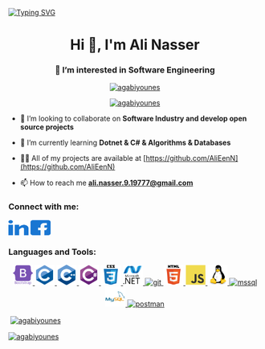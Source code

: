 <a href="https://git.io/typing-svg"><img src="https://readme-typing-svg.herokuapp.com?font=Silkscreen&size=28&pause=1000&color=007FDB&background=FFFFFF00&center=true&vCenter=true&width=1180&lines=Welcome+to+Ali's+Profile+!;Software+Developer;Full+Stack+Web+Developer;Dot+Net+Developer;Always+Learning+New+Thing+!;Nice+To+Meet+You+.+.+." alt="Typing SVG" /></a>

<h1 align="center">Hi 👋, I'm Ali Nasser</h1>

<h3 align="center">👀 I’m interested in Software Engineering</h3>

<p align="center" dir="auto"> <a target="_blank" rel="noopener noreferrer" href="https://camo.githubusercontent.com/59b34da60e96cdb8562310b9bce58d866ae6ecb9c5d902da794ef3322997a797/68747470733a2f2f6b6f6d617265762e636f6d2f67687076632f3f757365726e616d653d6167616269796f756e6573266c6162656c3d50726f66696c65253230766965777326636f6c6f723d306537356236267374796c653d666c6174"><img src="https://camo.githubusercontent.com/59b34da60e96cdb8562310b9bce58d866ae6ecb9c5d902da794ef3322997a797/68747470733a2f2f6b6f6d617265762e636f6d2f67687076632f3f757365726e616d653d6167616269796f756e6573266c6162656c3d50726f66696c65253230766965777326636f6c6f723d306537356236267374796c653d666c6174" alt="agabiyounes" data-canonical-src="https://komarev.com/ghpvc/?username=agabiyounes&amp;label=Profile%20views&amp;color=0e75b6&amp;style=flat" style="max-width: 100%;"></a></p>

<p align="center" dir="auto"><a href="https://github.com/ryo-ma/github-profile-trophy"><img src="https://camo.githubusercontent.com/0014dfebe1da7442f7bac54b7f74d625d657241f1c6fb3e8762bdd3b6a6a2be5/68747470733a2f2f6769746875622d70726f66696c652d74726f7068792e76657263656c2e6170702f3f757365726e616d653d6167616269796f756e6573" alt="agabiyounes" data-canonical-src="https://github-profile-trophy.vercel.app/?username=agabiyounes" style="max-width: 100%;"></a></p>

- 💞️ I’m looking to collaborate on **Software Industry and develop open source projects**

- 🌱 I’m currently learning **Dotnet & C# & Algorithms & Databases**

- 👨‍💻 All of my projects are available at [https://github.com/AliEenN](https://github.com/AliEenN)

- 📫 How to reach me **ali.nasser.9.19777@gmail.com**

<h3 align="left">Connect with me:</h3>
<p align="left">
<a href="https://www.linkedin.com/in/ali-nasser-68aa4520a/" target="blank"><img align="center" src="src/images/icons/Social/linked-in-alt.svg" alt="https://www.linkedin.com/in/ali-nasser-68aa4520a/" height="30" width="40" /></a>
<a href="https://www.facebook.com/31iNasser" target="blank"><img align="center" src="src/images/icons/Social/facebook.svg" alt="https://www.facebook.com/31inassera" height="30" width="40" /></a>
</p>

<h3 align="left">Languages and Tools:</h3>

<p align="center"><a href="https://getbootstrap.com" target="_blank" rel="noreferrer"> <img src="https://raw.githubusercontent.com/devicons/devicon/master/icons/bootstrap/bootstrap-plain-wordmark.svg" alt="bootstrap" width="40" height="40"/> </a> <a href="https://www.cprogramming.com/" target="_blank" rel="noreferrer"> <img src="https://raw.githubusercontent.com/devicons/devicon/master/icons/c/c-original.svg" alt="c" width="40" height="40"/> </a> <a href="https://www.w3schools.com/cpp/" target="_blank" rel="noreferrer"> <img src="https://raw.githubusercontent.com/devicons/devicon/master/icons/cplusplus/cplusplus-original.svg" alt="cplusplus" width="40" height="40"/> </a> <a href="https://www.w3schools.com/cs/" target="_blank" rel="noreferrer"> <img src="https://raw.githubusercontent.com/devicons/devicon/master/icons/csharp/csharp-original.svg" alt="csharp" width="40" height="40"/> </a> <a href="https://www.w3schools.com/css/" target="_blank" rel="noreferrer"> <img src="https://raw.githubusercontent.com/devicons/devicon/master/icons/css3/css3-original-wordmark.svg" alt="css3" width="40" height="40"/> </a> <a href="https://dotnet.microsoft.com/" target="_blank" rel="noreferrer"> <img src="https://raw.githubusercontent.com/devicons/devicon/master/icons/dot-net/dot-net-original-wordmark.svg" alt="dotnet" width="40" height="40"/> </a> <a href="https://git-scm.com/" target="_blank" rel="noreferrer"> <img src="https://www.vectorlogo.zone/logos/git-scm/git-scm-icon.svg" alt="git" width="40" height="40"/> </a> <a href="https://www.w3.org/html/" target="_blank" rel="noreferrer"> <img src="https://raw.githubusercontent.com/devicons/devicon/master/icons/html5/html5-original-wordmark.svg" alt="html5" width="40" height="40"/> </a> <a href="https://developer.mozilla.org/en-US/docs/Web/JavaScript" target="_blank" rel="noreferrer"> <img src="https://raw.githubusercontent.com/devicons/devicon/master/icons/javascript/javascript-original.svg" alt="javascript" width="40" height="40"/> </a> <a href="https://www.linux.org/" target="_blank" rel="noreferrer"> <img src="https://raw.githubusercontent.com/devicons/devicon/master/icons/linux/linux-original.svg" alt="linux" width="40" height="40"/> </a> <a href="https://www.microsoft.com/en-us/sql-server" target="_blank" rel="noreferrer"> <img src="https://www.svgrepo.com/show/303229/microsoft-sql-server-logo.svg" alt="mssql" width="40" height="40"/> </a> <a href="https://www.mysql.com/" target="_blank" rel="noreferrer"> <img src="https://raw.githubusercontent.com/devicons/devicon/master/icons/mysql/mysql-original-wordmark.svg" alt="mysql" width="40" height="40"/> </a> <a href="https://postman.com" target="_blank" rel="noreferrer"> <img src="https://www.vectorlogo.zone/logos/getpostman/getpostman-icon.svg" alt="postman" width="40" height="40"/> </a> </p>

<p dir="auto">&nbsp;<a target="_blank" rel="noopener noreferrer" href="https://camo.githubusercontent.com/7d9082f0a15e8aac28ea1109a6efa3159e74cb59276a7a495b504c2a14310697/68747470733a2f2f6769746875622d726561646d652d73746174732e76657263656c2e6170702f6170693f757365726e616d653d6167616269796f756e65732673686f775f69636f6e733d74727565266c6f63616c653d656e"><img align="center" src="https://camo.githubusercontent.com/7d9082f0a15e8aac28ea1109a6efa3159e74cb59276a7a495b504c2a14310697/68747470733a2f2f6769746875622d726561646d652d73746174732e76657263656c2e6170702f6170693f757365726e616d653d6167616269796f756e65732673686f775f69636f6e733d74727565266c6f63616c653d656e" alt="agabiyounes" data-canonical-src="https://github-readme-stats.vercel.app/api?username=agabiyounes&amp;show_icons=true&amp;locale=en" style="max-width: 100%;"></a></p>

<p dir="auto"><a target="_blank" rel="noopener noreferrer" href="https://camo.githubusercontent.com/e658739a5be2d3585bfb5aac9517a7427d909f11e201c8705e10d4c90cb4f29b/68747470733a2f2f6769746875622d726561646d652d73747265616b2d73746174732e6865726f6b756170702e636f6d2f3f757365723d6167616269796f756e657326"><img align="center" src="https://camo.githubusercontent.com/e658739a5be2d3585bfb5aac9517a7427d909f11e201c8705e10d4c90cb4f29b/68747470733a2f2f6769746875622d726561646d652d73747265616b2d73746174732e6865726f6b756170702e636f6d2f3f757365723d6167616269796f756e657326" alt="agabiyounes" data-canonical-src="https://github-readme-streak-stats.herokuapp.com/?user=agabiyounes&amp;" style="max-width: 100%;"></a></p>
